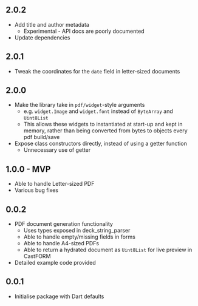 ## 2.0.2
- Add title and author metadata
  - Experimental - API docs are poorly documented
- Update dependencies

## 2.0.1
- Tweak the coordinates for the `date` field in letter-sized documents

## 2.0.0
- Make the library take in `pdf/widget`-style arguments
  - e.g. `widget.Image` and `widget.font` instead of `ByteArray` and `Uint8List`
  - This allows these widgets to instantiated at start-up and kept in memory, rather than being converted from bytes to objects every pdf build/save
- Expose class constructors directly, instead of using a getter function
  - Unnecessary use of getter

## 1.0.0 - MVP
- Able to handle Letter-sized PDF
- Various bug fixes

## 0.0.2
- PDF document generation functionality
  - Uses types exposed in deck_string_parser
  - Able to handle empty/missing fields in forms
  - Able to handle A4-sized PDFs
  - Able to return a hydrated document as `Uint8List` for live preview in CastFORM
- Detailed example code provided

## 0.0.1
- Initialise package with Dart defaults
